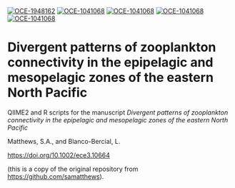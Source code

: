 [![OCE-1948162](https://img.shields.io/badge/NSF-1948162-blue.svg)](https://www.nsf.gov/awardsearch/showAward?AWD_ID=1948162) 
[![OCE-1041068](https://img.shields.io/badge/NSF-1041068-blue.svg)](https://www.nsf.gov/awardsearch/showAward?AWD_ID=1041068)
[![OCE-1041068](https://img.shields.io/badge/NSF-1637632-blue.svg)](https://www.nsf.gov/awardsearch/showAward?AWD_ID=1637632)
[![OCE-1041068](https://img.shields.io/badge/NSF-2038238-blue.svg)](https://www.nsf.gov/awardsearch/showAward?AWD_ID=2038238)
[![OCE-1041068](https://img.shields.io/badge/NSF-1650112-blue.svg)](https://www.nsf.gov/awardsearch/showAward?AWD_ID=1650112)

# Divergent patterns of zooplankton connectivity in the epipelagic and mesopelagic zones of the eastern North Pacific 
QIIME2 and R scripts for the manuscript <i> Divergent patterns of zooplankton connectivity in the epipelagic and mesopelagic zones of the eastern North Pacific </i>

Matthews, S.A., and Blanco-Bercial, L.

https://doi.org/10.1002/ece3.10664 

(this is a copy of the original repository from https://github.com/samatthews).

